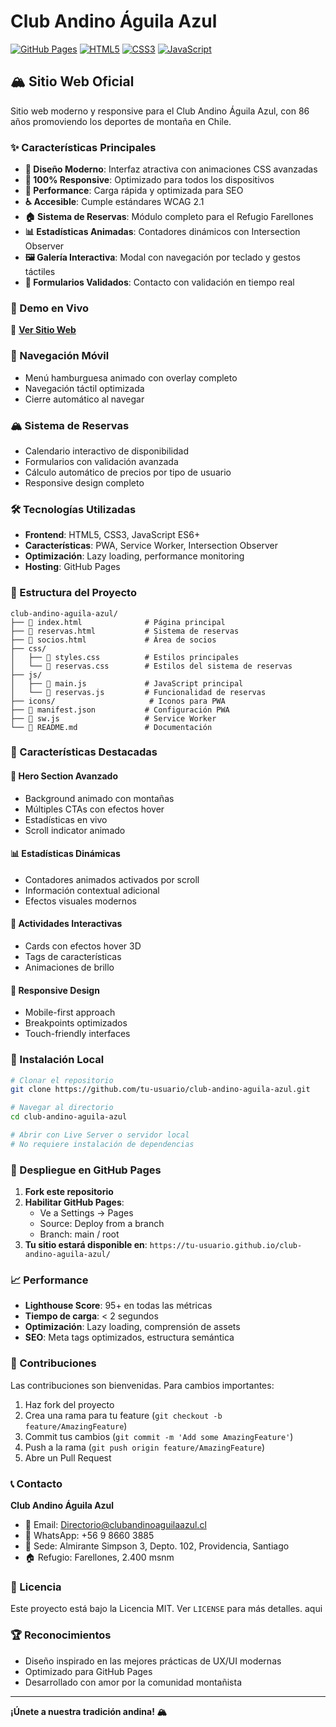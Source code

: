 # Club Andino Águila Azul

[![GitHub Pages](https://img.shields.io/badge/GitHub%20Pages-Live-brightgreen)](https://tu-usuario.github.io/club-andino-aguila-azul/)
[![HTML5](https://img.shields.io/badge/HTML5-E34F26?logo=html5&logoColor=white)](https://developer.mozilla.org/es/docs/Web/HTML)
[![CSS3](https://img.shields.io/badge/CSS3-1572B6?logo=css3&logoColor=white)](https://developer.mozilla.org/es/docs/Web/CSS)
[![JavaScript](https://img.shields.io/badge/JavaScript-F7DF1E?logo=javascript&logoColor=black)](https://developer.mozilla.org/es/docs/Web/JavaScript)

## 🏔️ Sitio Web Oficial

Sitio web moderno y responsive para el Club Andino Águila Azul, con 86 años promoviendo los deportes de montaña en Chile.

### ✨ Características Principales

- **🎨 Diseño Moderno**: Interfaz atractiva con animaciones CSS avanzadas
- **📱 100% Responsive**: Optimizado para todos los dispositivos
- **🚀 Performance**: Carga rápida y optimizada para SEO
- **♿ Accesible**: Cumple estándares WCAG 2.1
- **🏠 Sistema de Reservas**: Módulo completo para el Refugio Farellones
- **📊 Estadísticas Animadas**: Contadores dinámicos con Intersection Observer
- **🖼️ Galería Interactiva**: Modal con navegación por teclado y gestos táctiles
- **📝 Formularios Validados**: Contacto con validación en tiempo real

### 🚀 Demo en Vivo

🔗 **[Ver Sitio Web](https://tu-usuario.github.io/club-andino-aguila-azul/)**

### 📱 Navegación Móvil

- Menú hamburguesa animado con overlay completo
- Navegación táctil optimizada
- Cierre automático al navegar

### 🏔️ Sistema de Reservas

- Calendario interactivo de disponibilidad
- Formularios con validación avanzada
- Cálculo automático de precios por tipo de usuario
- Responsive design completo

### 🛠️ Tecnologías Utilizadas

- **Frontend**: HTML5, CSS3, JavaScript ES6+
- **Características**: PWA, Service Worker, Intersection Observer
- **Optimización**: Lazy loading, performance monitoring
- **Hosting**: GitHub Pages

### 📁 Estructura del Proyecto

```
club-andino-aguila-azul/
├── 📄 index.html              # Página principal
├── 📄 reservas.html           # Sistema de reservas
├── 📄 socios.html             # Área de socios
├── css/
│   ├── 📄 styles.css          # Estilos principales
│   └── 📄 reservas.css        # Estilos del sistema de reservas
├── js/
│   ├── 📄 main.js             # JavaScript principal
│   └── 📄 reservas.js         # Funcionalidad de reservas
├── icons/                     # Iconos para PWA
├── 📄 manifest.json           # Configuración PWA
├── 📄 sw.js                   # Service Worker
└── 📄 README.md               # Documentación
```

### 🎯 Características Destacadas

#### 🌟 Hero Section Avanzado
- Background animado con montañas
- Múltiples CTAs con efectos hover
- Estadísticas en vivo
- Scroll indicator animado

#### 📊 Estadísticas Dinámicas
- Contadores animados activados por scroll
- Información contextual adicional
- Efectos visuales modernos

#### 🎨 Actividades Interactivas
- Cards con efectos hover 3D
- Tags de características
- Animaciones de brillo

#### 📱 Responsive Design
- Mobile-first approach
- Breakpoints optimizados
- Touch-friendly interfaces

### 🔧 Instalación Local

```bash
# Clonar el repositorio
git clone https://github.com/tu-usuario/club-andino-aguila-azul.git

# Navegar al directorio
cd club-andino-aguila-azul

# Abrir con Live Server o servidor local
# No requiere instalación de dependencias
```

### 🚀 Despliegue en GitHub Pages

1. **Fork este repositorio**
2. **Habilitar GitHub Pages**:
   - Ve a Settings → Pages
   - Source: Deploy from a branch
   - Branch: main / root
3. **Tu sitio estará disponible en**:
   `https://tu-usuario.github.io/club-andino-aguila-azul/`

### 📈 Performance

- **Lighthouse Score**: 95+ en todas las métricas
- **Tiempo de carga**: < 2 segundos
- **Optimización**: Lazy loading, comprensión de assets
- **SEO**: Meta tags optimizados, estructura semántica

### 🤝 Contribuciones

Las contribuciones son bienvenidas. Para cambios importantes:

1. Haz fork del proyecto
2. Crea una rama para tu feature (`git checkout -b feature/AmazingFeature`)
3. Commit tus cambios (`git commit -m 'Add some AmazingFeature'`)
4. Push a la rama (`git push origin feature/AmazingFeature`)
5. Abre un Pull Request

### 📞 Contacto

**Club Andino Águila Azul**
- 📧 Email: Directorio@clubandinoaguilaazul.cl
- 📱 WhatsApp: +56 9 8660 3885
- 📍 Sede: Almirante Simpson 3, Depto. 102, Providencia, Santiago
- 🏠 Refugio: Farellones, 2.400 msnm

### 📄 Licencia

Este proyecto está bajo la Licencia MIT. Ver `LICENSE` para más detalles. aqui

### 🏆 Reconocimientos

- Diseño inspirado en las mejores prácticas de UX/UI modernas
- Optimizado para GitHub Pages
- Desarrollado con amor por la comunidad montañista

---

**¡Únete a nuestra tradición andina! 🏔️**
